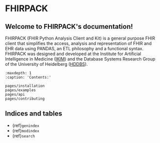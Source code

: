 # FHIRPACK

## Welcome to FHIRPACK's documentation!

FHIRPACK (FHIR Python Analysis Client and Kit) is a general purpose FHIR client that simplifies the access, analysis and representation of FHIR and EHR data using PANDAS, an ETL philosophy and a functional syntax. FHIRPACK was designed and developed at the Institute for Artificial Intelligence in Medicine ([IKIM](https://mml.ikim.nrw/)) and the Database Systems Research Group of the University of Heidelberg ([HDDBS](https://dbs.ifi.uni-heidelberg.de/)). 

```{toctree}
:maxdepth: 1
:caption: 'Contents:'

pages/installation
pages/examples
pages/api
pages/contributing
```


## Indices and tables

- {ref}`genindex`
- {ref}`modindex`
- {ref}`search`
